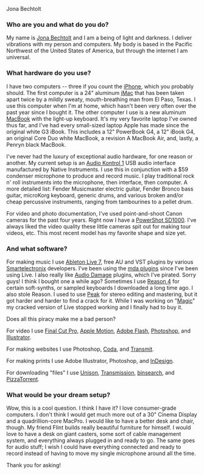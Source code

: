 Jona Bechtolt

### Who are you and what do you do?

My name is [Jona Bechtolt](http://teamyacht.com/ "The official YACHT homepage.") and I am a being of light and darkness. I deliver vibrations with my person and computers. My body is based in the Pacific Northwest of the United States of America, but through the internet I am universal.

### What hardware do you use?

I have two computers -- three if you count the [iPhone][], which you probably should. The first computer is a 24" aluminum [iMac][] that has been taken apart twice by a mildly sweaty, mouth-breathing man from El Paso, Texas. I use this computer when I'm at home, which hasn't been very often over the past year since I bought it. The other computer I use is a new aluminum [MacBook][] with the light-up keyboard. It's my very favorite laptop I've owned thus far, and I've had every small-sized laptop Apple has made since the original white G3 iBook. This includes a 12" PowerBook G4, a 12" iBook G4, an original Core Duo white MacBook, a revision A MacBook Air, and, lastly, a Penryn black MacBook.

I've never had the luxury of exceptional audio hardware, for one reason or another. My current setup is an [Audio Kontrol 1][audio-kontrol-1] USB audio interface manufactured by Native Instruments. I use this in conjunction with a $59 condenser microphone to produce and record music. I play traditional rock n' roll instruments into the microphone, then interface, then computer. A more detailed list: Fender Musicmaster electric guitar, Fender Bronco bass guitar, microKorg keyboard, generic drums, and various broken and/or cheap percussive instruments, ranging from tambourines to a pellet drum.

For video and photo documentation, I've used point-and-shoot Canon cameras for the past four years. Right now I have a [PowerShot SD1000][powershot-sd1000]. I've always liked the video quality these little cameras spit out for making tour videos, etc. This most recent model has my favorite shape and size yet.

### And what software?

For making music I use [Ableton Live 7][live], free AU and VST plugins by various [Smartelectronix](http://www.smartelectronix.com/ "A collection of music plugin developers.") developers. I've been using the [mda plugins][mda-vst] since I've been using Live. I also really like [Audio Damage](http://www.audiodamage.com/ "Creators of Automatron, Rough Rider Pro and other music plugins.") plugins, which I've pirated. Sorry guys! I think I bought one a while ago? Sometimes I use [Reason 4][reason] for certain soft-synths, or sampled keyboards I downloaded a long time ago. I also stole Reason. I used to use [Peak][] for stereo editing and mastering, but it got harder and harder to find a crack for it. While I was working on "[Magic](http://itunes.apple.com/WebObjects/MZStore.woa/wa/viewAlbum?id=251734935&s=143441 "YACHT's album on iTunes.")" my cracked version of Live stopped working and I finally had to buy it.

Does all this piracy make me a bad person?

For video I use [Final Cut Pro][final-cut-pro], [Apple Motion][motion], [Adobe Flash][flash], [Photoshop][], and [Illustrator][].

For making websites I use Photoshop, [Coda][], and [Transmit][].

For making prints I use Adobe Illustrator, Photoshop, and [InDesign][].

For downloading "files" I use [Unison][], [Transmission][], [binsearch][], and [PizzaTorrent][].

### What would be your dream setup?

Wow, this is a cool question. I think I have it? I love consumer-grade computers. I don't think I would get much more out of a 30" Cinema Display and a quadrillion-core MacPro. I would like to have a better desk and chair, though. My friend Flint builds really beautiful furniture for himself. I would love to have a desk on giant casters, some sort of cable management system, and everything always plugged in and ready to go. The same goes for audio stuff; I wish I could have everything connected and ready to record instead of having to move my single microphone around all the time.

Thank you for asking!

[iphone]: http://www.apple.com/iphone/ "C'mon, you know what this is."
[imac]: http://www.apple.com/imac/ "The all-in-one Mac."
[macbook]: http://www.apple.com/macbook/ "The consumer Mac laptop."
[audio-kontrol-1]: http://native-instruments.com/?id=audiokontrol1 "A high-end audio interface."
[powershot-sd1000]: http://usa.canon.com/consumer/controller?act=ModelInfoAct&amp;fcategoryid=145&amp;modelid=14901 "A 7.1 megapixel compact digital camera."
[live]: http://ableton.com/live/ "Musical creation software."
[mda-vst]: http://mda.smartelectronix.com/ "A collection of open source VST/AU plugins."
[reason]: http://propellerheads.se/products/reason/ "A virtual studio rack for creating music."
[peak]: http://bias-inc.com/products/peakpro6/ "A music creation and editing tool."
[final-cut-pro]: http://www.apple.com/finalcutstudio/finalcutpro/ "A nonlinear video editor."
[motion]: http://www.apple.com/finalcutstudio/motion/ "A 3D motion graphics suite."
[flash]: http://adobe.com/products/flash/ "The editor for the everywhere vector platform."
[photoshop]: http://adobe.com/products/photoshop/ "The infamous graphic editor."
[illustrator]: http://adobe.com/products/illustrator/ "A popular vector graphics editor."
[coda]: http://panic.com/coda/ "A single-window HTML/web tool."
[transmit]: http://panic.com/transmit/ "An FTP/SFTP client for the Mac."
[indesign]: http://adobe.com/products/indesign/ "A desktop/web publishing application."
[unison]: http://www.cis.upenn.edu/~bcpierce/unison/ "A file syncing tool."
[transmission]: http://transmissionbt.com/ "A popular BitTorrent client."
[binsearch]: http://binsearch.info/ "An online newsgroup search engine."
[pizzatorrent]: http://pizzatorrent.com/ "An online meta-search engine for torrent sites."
